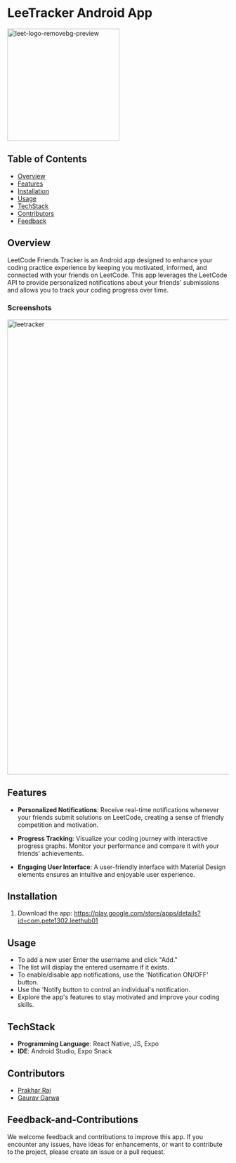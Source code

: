 # LeeTracker Android App

<img width="255" alt="leet-logo-removebg-preview" src="https://github.com/prakharraj1302/LeeTracker-Android-App/assets/78600377/42ad8be9-2bf4-44a4-87b4-d3f65a765d48">

 
## Table of Contents
- [Overview](#Overview)
- [Features](#Features)
- [Installation](#Installation)
- [Usage](#Usage)
- [TechStack](#TechStack)
- [Contributors ](#Contributors)
- [Feedback](#Feedback-and-Contributions)




## Overview
LeetCode Friends Tracker is an Android app designed to enhance your coding practice experience by keeping you motivated, informed, and connected with your friends on LeetCode. This app leverages the LeetCode API to provide personalized notifications about your friends' submissions and allows you to track your coding progress over time.

### Screenshots
<img width="1035" alt="leetracker" src="https://github.com/prakharraj1302/LeeTracker-Android-App/assets/78600377/64d1ee0f-670a-43fc-a653-6dcdf122730c">




## Features

- **Personalized Notifications**: Receive real-time notifications whenever your friends submit solutions on LeetCode, creating a sense of friendly competition and motivation.

- **Progress Tracking**: Visualize your coding journey with interactive progress graphs. Monitor your performance and compare it with your friends' achievements.

- **Engaging User Interface**: A user-friendly interface with Material Design elements ensures an intuitive and enjoyable user experience.

## Installation

1. Download the app: https://play.google.com/store/apps/details?id=com.pete1302.leethub01 


## Usage

-  To add a new user Enter the username and click "Add."
- The list will display the entered username if it exists.
- To enable/disable app notifications, use the 'Notification
ON/OFF' button.
- Use the 'Notify button to control an individual's notification.
- Explore the app's features to stay motivated and improve your coding skills.

## TechStack

- **Programming Language**: React Native, JS, Expo
- **IDE**: Android Studio, Expo Snack

## Contributors

- [Prakhar Raj](https://github.com/prakharraj1302)
- [Gaurav Garwa](https://github.com/gaurav1832)

## Feedback-and-Contributions

We welcome feedback and contributions to improve this app. If you encounter any issues, have ideas for enhancements, or want to contribute to the project, please create an issue or a pull request.


